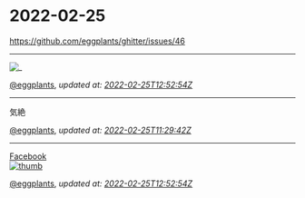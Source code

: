 # 2022-02-25

<https://github.com/eggplants/ghitter/issues/46>

---

![_](https://github.githubassets.com/images/mona-loading-default.gif)

[@eggplants](https://github.com/eggplants), *updated at: [2022-02-25T12:52:54Z](https://github.com/eggplants/ghitter/issues/46#issue-1149412272)*

---

気絶

[@eggplants](https://github.com/eggplants), *updated at: [2022-02-25T11:29:42Z](https://github.com/eggplants/ghitter/issues/46#issuecomment-1050773685)*

---

[Facebook<br>![thumb](https://lookaside.fbsbx.com/lookaside/crawler/media/?media_id=2199184046781568)](https://www.facebook.com/photo/?fbid=471554657792914&set=g.2199184046781568)

[@eggplants](https://github.com/eggplants), *updated at: [2022-02-25T12:52:54Z](https://github.com/eggplants/ghitter/issues/46#issuecomment-1050827664)*
